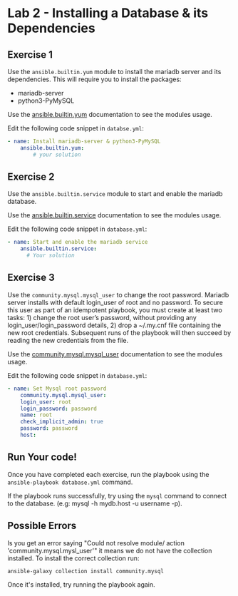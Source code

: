 # Lab 2 - Installing a Database & its Dependencies

## Exercise 1

Use the `ansible.builtin.yum` module to install the mariadb server and its dependencies. This will require you to install the packages:
* mariadb-server
* python3-PyMySQL

Use the [ansible.builtin.yum](https://docs.ansible.com/ansible/latest/collections/ansible/builtin/yum_module.html) documentation to see the modules usage.

Edit the following code snippet in `databse.yml`:

```yaml
- name: Install mariadb-server & python3-PyMySQL
    ansible.builtin.yum:
        # your solution
```

## Exercise 2

Use the `ansible.builtin.service` module to start and enable the mariadb database. 

Use the [ansible.builtin.service](https://docs.ansible.com/ansible/latest/collections/ansible/builtin/service_module.html) documentation to see the modules usage.

Edit the following code snippet in `database.yml`:

```yaml
- name: Start and enable the mariadb service
    ansible.builtin.service:
      # Your solution
```

## Exercise 3

Use the `community.mysql.mysql_user` to change the root password. Mariadb server installs with default login_user of root and no password. To secure this user as part of an idempotent playbook, you must create at least two tasks: 1) change the root user’s password, without providing any login_user/login_password details, 2) drop a ~/.my.cnf file containing the new root credentials. Subsequent runs of the playbook will then succeed by reading the new credentials from the file.

Use the [community.mysql.mysql_user](https://docs.ansible.com/ansible/latest/collections/community/mysql/mysql_user_module.html#ansible-collections-community-mysql-mysql-user-module) documentation to see the modules usage.

Edit the following code snippet in `database.yml`:

```yaml
- name: Set Mysql root password
    community.mysql.mysql_user:
    login_user: root
    login_password: password
    name: root
    check_implicit_admin: true
    password: password
    host:

```

## Run Your code!

Once you have completed each exercise, run the playbook using the `ansible-playbook database.yml` command. 

If the playbook runs successfully, try using the `mysql` command to connect to the database. (e.g: mysql -h mydb.host -u username -p).

## Possible Errors

Is you get an error saying "Could not resolve module/ action 'community.mysql.mysl_user'" it means we do not have the collection installed. To install the correct collection run:

```bash
ansible-galaxy collection install community.mysql
```

Once it's installed, try running the playbook again.
